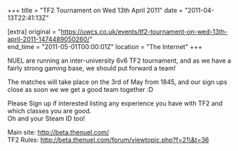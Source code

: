 +++
title = "TF2 Tournament on Wed 13th April 2011"
date = "2011-04-13T22:41:13Z"

[extra]
original = "https://uwcs.co.uk/events/tf2-tournament-on-wed-13th-april-2011-1474489050260/"    
end_time = "2011-05-01T00:00:01Z"
location = "The Internet"
+++

NUEL are running an inter-university 6v6 TF2 tournament, and as we have a fairly strong gaming base, we should put forward a team\!

The matches will take place on the 3rd of May from 1845, and our sign ups close as soon we we get a good team together :D

Please Sign up if interested listing any experience you have with TF2 and which classes you are good.  
Oh and your Steam ID too\!

Main site: http://beta.thenuel.com/  
TF2 Rules: http://beta.thenuel.com/forum/viewtopic.php?f=21\&t=36

